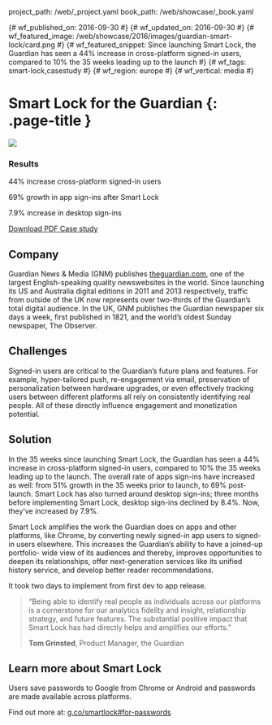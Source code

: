 project_path: /web/_project.yaml
book_path: /web/showcase/_book.yaml

{# wf_published_on: 2016-09-30 #}
{# wf_updated_on: 2016-09-30 #}
{# wf_featured_image: /web/showcase/2016/images/guardian-smart-lock/card.png #}
{# wf_featured_snippet: Since launching Smart Lock, the Guardian has seen a 44% increase in cross-platform signed-in users, compared to 10% the 35 weeks leading up to the launch #}
{# wf_tags: smart-lock,casestudy #}
{# wf_region: europe #}
{# wf_vertical: media #}

# Smart Lock for the Guardian {: .page-title }

<img src="/web/showcase/2016/images/guardian-smart-lock/featured.png" class="attempt-right">

### Results

<span class="compare-yes"></span> 44% increase cross-platform signed-in users

<span class="compare-yes"></span> 69% growth in app sign-ins after Smart Lock

<span class="compare-yes"></span> 7.9% increase in desktop sign-ins


<a class="button button-primary" href="pdfs/guardian-smartlock-casestudy.pdf">
  Download PDF Case study
</a>

## Company

Guardian News & Media (GNM) publishes
[theguardian.com](https://theguardian.com), one of the largest English-speaking
quality newswebsites in the world. Since launching its US and Australia digital
editions in 2011 and 2013 respectively, traffic from outside of the UK now
represents over two-thirds of the Guardian’s total digital audience. In the UK,
GNM publishes the Guardian newspaper six days a week, first published in 1821,
and the world’s oldest Sunday newspaper, The Observer.

## Challenges

Signed-in users are critical to the Guardian’s future plans and features. For
example, hyper-tailored push, re-engagement via email, preservation of
personalization between hardware upgrades, or even effectively tracking users
between different platforms all rely on consistently identifying real people.
All of these directly influence engagement and monetization potential.

## Solution

In the 35 weeks since launching Smart Lock, the Guardian has seen a 44% increase
in cross-platform signed-in users, compared to 10% the 35 weeks leading up to
the launch. The overall rate of apps sign-ins have increased as well: from 51%
growth in the 35 weeks prior to launch, to 69% post-launch. Smart Lock has also
turned around desktop sign-ins; three months before implementing Smart Lock,
desktop sign-ins declined by 8.4%. Now, they’ve increased by 7.9%.

Smart Lock amplifies the work the Guardian does on apps and other platforms,
like Chrome, by converting newly signed-in app users to signed-in users
elsewhere. This increases the Guardian’s ability to have a joined-up portfolio-
wide view of its audiences and thereby, improves opportunities to deepen its
relationships, offer next-generation services like its unified history service,
and develop better reader recommendations.

It took two days to implement from first dev to app release.

> “Being able to identify real people as individuals across our platforms
> is a cornerstone for our analytics fidelity and insight, relationship
> strategy, and future features. The substantial positive impact that
> Smart Lock has had directly helps and amplifies our efforts.”
> 
> **Tom Grinsted**, Product Manager, the Guardian

## Learn more about Smart Lock

Users save passwords to Google from Chrome or Android and passwords are made
available across platforms.

Find out more at: [g.co/smartlock#for-passwords](https://g.co/smartlock#for-passwords)
